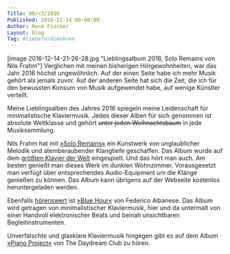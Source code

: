 ```yaml
---
Title: 88/<3/2016
Published: 2016-12-14 00:00:00
Author: René Fischer
Layout: blog
Tag: #liebefürdieohren
---
```

[image 2016-12-14-21-26-28.jpg "Lieblingsalbum 2016, Solo Remains von Nils Frahm"]
Verglichen mit meinen bisherigen Hörgewohnheiten, war das Jahr 2016 höchst ungewöhnlich. Auf der einen Seite habe ich mehr Musik gehört als jemals zuvor. Auf der anderen Seite hat sich die Zeit, die ich für den bewussten Konsum von Musik aufgewendet habe, auf wenige Künstler verteilt.

Meine Lieblingsalben des Jahres 2016 spiegeln meine Leidenschaft für minimalistische Klaviermusik. Jedes dieser Alben für sich genommen ist absolute Weltklasse und gehört ~~unter jeden Weihnachtsbaum~~ in jede Musiksammlung.

Nils Frahm hat mit [»Solo Remains«](https://open.spotify.com/embed/album/79j64QJMj0UkQ2wn6Pzn1M) ein Kunstwerk von unglaublicher Melodik und atemberaubender Klangtiefe geschaffen. Das Album wurde auf dem [größten Klavier der Welt](https://de.wikipedia.org/wiki/David_Klavins#Das_Modell_370) eingespielt. Und das hört man auch. Am besten genießt man dieses Werk im dunklen Wohnzimmer. Vorausgesetzt man verfügt über entsprechendes Audio-Equipment um die Klänge genießen zu können. Das Album kann übrigens auf der Webseite kostenlos heruntergeladen werden.

Ebenfalls [hörenswert](https://www.br-klassik.de/aktuell/br-klassik-empfiehlt/cd/cd-tipp-federico-albanese100.html) ist [»Blue Hour«](https://open.spotify.com/embed/album/39eaolcUiLPvOYBVwfgIEx) von Federico Albanese. Das Album wird getragen von minimalistischer Klaviermusik, hier und da untermalt von einer Handvoll elektronischer Beats und beinah unsichtbaren Begleitinstrumenten.

Unverfälschte und glasklare Klaviermusik hingegen gibt es auf dem Album [»Piano Project«](https://open.spotify.com/embed/album/61CiWNwL8SP2xOOQ8xeqZ8) von The Daydream Club zu hören.

